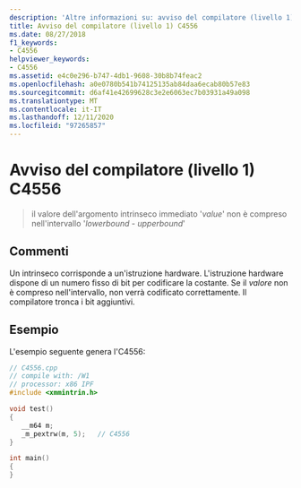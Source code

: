 ```yaml
---
description: 'Altre informazioni su: avviso del compilatore (livello 1) C4556'
title: Avviso del compilatore (livello 1) C4556
ms.date: 08/27/2018
f1_keywords:
- C4556
helpviewer_keywords:
- C4556
ms.assetid: e4c0e296-b747-4db1-9608-30b8b74feac2
ms.openlocfilehash: a0e0780b541b74125135ab84daa6ecab80b57e83
ms.sourcegitcommit: d6af41e42699628c3e2e6063ec7b03931a49a098
ms.translationtype: MT
ms.contentlocale: it-IT
ms.lasthandoff: 12/11/2020
ms.locfileid: "97265857"
---
```

# <a name="compiler-warning-level-1-c4556"></a>Avviso del compilatore (livello 1) C4556

> il valore dell'argomento intrinseco immediato '*value*' non è compreso nell'intervallo '*lowerbound*  -  *upperbound*'

## <a name="remarks"></a>Commenti

Un intrinseco corrisponde a un'istruzione hardware. L'istruzione hardware dispone di un numero fisso di bit per codificare la costante. Se il *valore* non è compreso nell'intervallo, non verrà codificato correttamente. Il compilatore tronca i bit aggiuntivi.

## <a name="example"></a>Esempio

L'esempio seguente genera l'C4556:

```cpp
// C4556.cpp
// compile with: /W1
// processor: x86 IPF
#include <xmmintrin.h>

void test()
{
   __m64 m;
   _m_pextrw(m, 5);   // C4556
}

int main()
{
}
```
